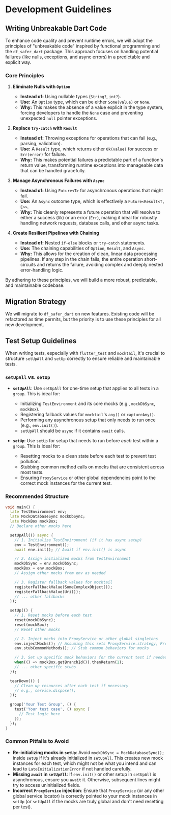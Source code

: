 # Development Guidelines

## Writing Unbreakable Dart Code

To enhance code quality and prevent runtime errors, we will adopt the principles of "unbreakable code" inspired by functional programming and the `df_safer_dart` package. This approach focuses on handling potential failures (like nulls, exceptions, and async errors) in a predictable and explicit way.

### Core Principles

1.  **Eliminate Nulls with `Option`**
    *   **Instead of:** Using nullable types (`String?`, `int?`).
    *   **Use:** An `Option` type, which can be either `Some(value)` or `None`.
    *   **Why:** This makes the absence of a value explicit in the type system, forcing developers to handle the `None` case and preventing unexpected `null` pointer exceptions.

2.  **Replace `try-catch` with `Result`**
    *   **Instead of:** Throwing exceptions for operations that can fail (e.g., parsing, validation).
    *   **Use:** A `Result` type, which returns either `Ok(value)` for success or `Err(error)` for failure.
    *   **Why:** This makes potential failures a predictable part of a function's return value, transforming runtime exceptions into manageable data that can be handled gracefully.

3.  **Manage Asynchronous Failures with `Async`**
    *   **Instead of:** Using `Future<T>` for asynchronous operations that might fail.
    *   **Use:** An `Async` outcome type, which is effectively a `Future<Result<T, E>>`.
    *   **Why:** This cleanly represents a future operation that will resolve to either a success (`Ok`) or an error (`Err`), making it ideal for robustly handling network requests, database calls, and other async tasks.

4.  **Create Resilient Pipelines with Chaining**
    *   **Instead of:** Nested `if-else` blocks or `try-catch` statements.
    *   **Use:** The chaining capabilities of `Option`, `Result`, and `Async`.
    *   **Why:** This allows for the creation of clean, linear data processing pipelines. If any step in the chain fails, the entire operation short-circuits and returns the failure, avoiding complex and deeply nested error-handling logic.

By adhering to these principles, we will build a more robust, predictable, and maintainable codebase.

## Migration Strategy

We will migrate to `df_safer_dart` on new features. Existing code will be refactored as time permits, but the priority is to use these principles for all new development.

## Test Setup Guidelines

When writing tests, especially with `flutter_test` and `mocktail`, it's crucial to structure `setUpAll` and `setUp` correctly to ensure reliable and maintainable tests.

### `setUpAll` vs. `setUp`

-   **`setUpAll`**: Use `setUpAll` for one-time setup that applies to all tests in a `group`. This is ideal for:
    -   Initializing `TestEnvironment` and its core mocks (e.g., `mockDbSync`, `mockBox`).
    -   Registering fallback values for `mocktail`'s `any()` or `captureAny()`.
    -   Performing any asynchronous setup that only needs to run once (e.g., `env.init()`).
    -   `setUpAll` should be `async` if it contains `await` calls.

-   **`setUp`**: Use `setUp` for setup that needs to run before *each* test within a `group`. This is ideal for:
    -   Resetting mocks to a clean state before each test to prevent test pollution.
    -   Stubbing common method calls on mocks that are consistent across most tests.
    -   Ensuring `ProxyService` or other global dependencies point to the correct mock instances for the current test.

### Recommended Structure

```dart
void main() {
  late TestEnvironment env;
  late MockDatabaseSync mockDbSync;
  late MockBox mockBox;
  // Declare other mocks here

  setUpAll(() async {
    // 1. Initialize TestEnvironment (if it has async setup)
    env = TestEnvironment();
    await env.init(); // Await if env.init() is async

    // 2. Assign initialized mocks from TestEnvironment
    mockDbSync = env.mockDbSync;
    mockBox = env.mockBox;
    // Assign other mocks from env as needed

    // 3. Register fallback values for mocktail
    registerFallbackValue(SomeComplexObject());
    registerFallbackValue(Uri());
    // ... other fallbacks
  });

  setUp(() {
    // 1. Reset mocks before each test
    reset(mockDbSync);
    reset(mockBox);
    // Reset other mocks

    // 2. Inject mocks into ProxyService or other global singletons
    env.injectMocks(); // Assuming this sets ProxyService.strategy, ProxyService.box etc.
    env.stubCommonMethods(); // Stub common behaviors for mocks

    // 3. Set up specific mock behaviors for the current test if needed
    when(() => mockBox.getBranchId()).thenReturn(1);
    // ... other specific stubs
  });

  tearDown(() {
    // Clean up resources after each test if necessary
    // e.g., service.dispose();
  });

  group('Your Test Group', () {
    test('Your test case', () async {
      // Test logic here
    });
  });
}
```

### Common Pitfalls to Avoid

-   **Re-initializing mocks in `setUp`**: Avoid `mockDbSync = MockDatabaseSync();` inside `setUp` if it's already initialized in `setUpAll`. This creates new mock instances for each test, which might not be what you intend and can lead to `LateInitializationError` if not handled carefully.
-   **Missing `await` in `setUpAll`**: If `env.init()` or other setup in `setUpAll` is asynchronous, ensure you `await` it. Otherwise, subsequent lines might try to access uninitialized fields.
-   **Incorrect `ProxyService` injection**: Ensure that `ProxyService` (or any other global service locator) is correctly pointed to your mock instances in `setUp` (or `setUpAll` if the mocks are truly global and don't need resetting per test).
